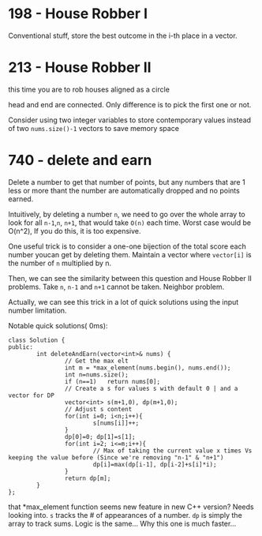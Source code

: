 # 198 - House Robber I
Conventional stuff, store the best outcome in the i-th place in a vector.
				             
# 213 - House Robber II
this time you are to rob houses aligned as a circle

head and end are connected. Only difference is to pick the first one or not. 

Consider using two integer variables to store contemporary values instead of two `nums.size()-1` vectors to save memory space

# 740 - delete and earn
Delete a number to get that number of points, but any numbers that are 1 less or more thant the number are automatically dropped and no points earned.

Intuitively, by deleting a number `n`, we need to go over the whole array to look for all `n-1`,`n`, `n+1`, that would take `O(n)` each time. Worst case would be O(n^2), If you do this, it is too expensive.

One useful trick is to consider a one-one bijection of the total score each number youcan get by deleting them. Maintain a vector where `vector[i]` is the number of `n` multiplied by n.

Then, we can see the similarity between this question and House Robber II problems. Take `n`, `n-1` and `n+1` cannot be taken. Neighbor problem.

Actually, we can see this trick in a lot of quick solutions using the input number limitation.

Notable quick solutions( 0ms):

	class Solution {
	public:
			int deleteAndEarn(vector<int>& nums) {
					// Get the max elt
					int m = *max_element(nums.begin(), nums.end());
					int n=nums.size();
					if (n==1)   return nums[0];
					// Create a s for values s with default 0 | and a vector for DP
					vector<int> s(m+1,0), dp(m+1,0);
					// Adjust s content
					for(int i=0; i<n;i++){
							s[nums[i]]++;
					}
					dp[0]=0; dp[1]=s[1];
					for(int i=2; i<=m;i++){
							// Max of taking the current value x times Vs keeping the value before (Since we're removing "n-1" & "n+1")
							dp[i]=max(dp[i-1], dp[i-2]+s[i]*i);
					}
					return dp[m];
			}
	};


that \*max_element function seems new feature in new C++ version? Needs looking into.
`s` tracks the \# of appearances of a number. `dp` is simply the array to track sums. Logic is the same... Why this one is much faster...
